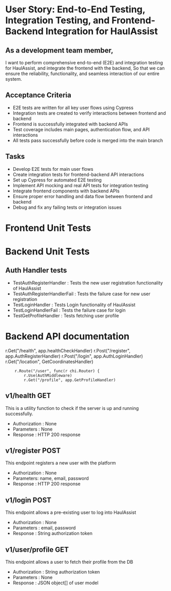 # User Story: End-to-End Testing, Integration Testing, and Frontend-Backend Integration for HaulAssist

## As a development team member,
I want to perform comprehensive end-to-end (E2E) and integration testing for HaulAssist, and integrate the frontend with the backend,
So that we can ensure the reliability, functionality, and seamless interaction of our entire system.

## Acceptance Criteria
- E2E tests are written for all key user flows using Cypress
- Integration tests are created to verify interactions between frontend and backend
- Frontend is successfully integrated with backend APIs
- Test coverage includes main pages, authentication flow, and API interactions
- All tests pass successfully before code is merged into the main branch

## Tasks
- Develop E2E tests for main user flows
- Create integration tests for frontend-backend API interactions
- Set up Cypress for automated E2E testing
- Implement API mocking and real API tests for integration testing
- Integrate frontend components with backend APIs
- Ensure proper error handling and data flow between frontend and backend
- Debug and fix any failing tests or integration issues


# Frontend Unit Tests


# Backend Unit Tests

## Auth Handler tests
- TestAuthRegisterHandler : Tests the new user registration functionality of HaulAssist
- TestAuthRegisterHandlerFail : Tests the failure case for new user registration
- TestLoginHandler : Tests Login functionality of HaulAssist
- TestLoginHandlerFail : Tests the failure case for login
- TestGetProfileHandler : Tests fetching user profile


# Backend API documentation

r.Get("/health", app.healthCheckHandler)
		r.Post("/register", app.AuthRegisterHandler)
		r.Post("/login", app.AuthLoginHandler)
		r.Get("/location", GetCoordinatesHandler)

		r.Route("/user", func(r chi.Router) {
			r.Use(AuthMiddleware)
			r.Get("/profile", app.GetProfileHandler)

## v1/health    GET
This is a utility function to check if the server is up and running successfully.
- Authorization : None
- Parameters : None
- Response : HTTP 200 response


## v1/register  POST
This endpoint registers a new user with the platform
- Authorization : None
- Parameters: name, email, password
- Response : HTTP 200 response

## v1/login    POST
This endpoint allows a pre-existing user to log into HaulAssist
- Authorization : None
- Parameters : email, password
- Response : String authorization token

## v1/user/profile GET
This endpoint allows a user to fetch their profile from the DB
- Authorization : String authorization token
- Parameters : None
- Response : JSON object[] of user model